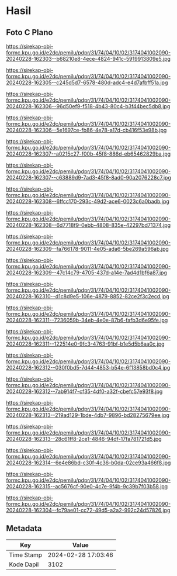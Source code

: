 # Hasil

## Foto C Plano

https://sirekap-obj-formc.kpu.go.id/e2dc/pemilu/pdpr/31/74/04/10/02/3174041002090-20240228-162303--b68210e8-4ece-4824-941c-5919913809e5.jpg

https://sirekap-obj-formc.kpu.go.id/e2dc/pemilu/pdpr/31/74/04/10/02/3174041002090-20240228-162305--c245d5d7-6578-480d-adc4-e4d7afbff51a.jpg

https://sirekap-obj-formc.kpu.go.id/e2dc/pemilu/pdpr/31/74/04/10/02/3174041002090-20240228-162306--96d50ef9-f518-4b43-80c4-b3f44bec5db8.jpg

https://sirekap-obj-formc.kpu.go.id/e2dc/pemilu/pdpr/31/74/04/10/02/3174041002090-20240228-162306--5e1697ce-fb86-4e78-a17d-cb416f53e98b.jpg

https://sirekap-obj-formc.kpu.go.id/e2dc/pemilu/pdpr/31/74/04/10/02/3174041002090-20240228-162307--a0215c27-f00b-45f8-886d-eb65462829ba.jpg

https://sirekap-obj-formc.kpu.go.id/e2dc/pemilu/pdpr/31/74/04/10/02/3174041002090-20240228-162307--c63889d9-7ad3-45f8-8ad0-90a2076228c7.jpg

https://sirekap-obj-formc.kpu.go.id/e2dc/pemilu/pdpr/31/74/04/10/02/3174041002090-20240228-162308--6ffcc170-293c-49d2-ace6-0023c6a0badb.jpg

https://sirekap-obj-formc.kpu.go.id/e2dc/pemilu/pdpr/31/74/04/10/02/3174041002090-20240228-162308--6d7718f9-0ebb-4808-835e-42297bd71374.jpg

https://sirekap-obj-formc.kpu.go.id/e2dc/pemilu/pdpr/31/74/04/10/02/3174041002090-20240228-162309--fa766178-9011-4e05-ada6-5be269a596ab.jpg

https://sirekap-obj-formc.kpu.go.id/e2dc/pemilu/pdpr/31/74/04/10/02/3174041002090-20240228-162309--47c14c79-4705-437d-a14e-7ad4d1bf6a87.jpg

https://sirekap-obj-formc.kpu.go.id/e2dc/pemilu/pdpr/31/74/04/10/02/3174041002090-20240228-162310--d1c8d9e5-106e-4879-8852-82ce2f3c2ecd.jpg

https://sirekap-obj-formc.kpu.go.id/e2dc/pemilu/pdpr/31/74/04/10/02/3174041002090-20240228-162311--7236059b-34eb-4e0e-87b6-fafb3d6e95fe.jpg

https://sirekap-obj-formc.kpu.go.id/e2dc/pemilu/pdpr/31/74/04/10/02/3174041002090-20240228-162311--122514e0-9fc3-4763-91bf-b1e5d5b6aa0c.jpg

https://sirekap-obj-formc.kpu.go.id/e2dc/pemilu/pdpr/31/74/04/10/02/3174041002090-20240228-162312--030f0bd5-7d44-4853-b54e-6f13858bd0c4.jpg

https://sirekap-obj-formc.kpu.go.id/e2dc/pemilu/pdpr/31/74/04/10/02/3174041002090-20240228-162312--7ab914f7-cf35-4df0-a32f-cbefc57e93f8.jpg

https://sirekap-obj-formc.kpu.go.id/e2dc/pemilu/pdpr/31/74/04/10/02/3174041002090-20240228-162313--219ad129-1bde-4db7-9896-bd28275679ee.jpg

https://sirekap-obj-formc.kpu.go.id/e2dc/pemilu/pdpr/31/74/04/10/02/3174041002090-20240228-162313--28c61ff8-2ce1-4846-94df-17fa781721d5.jpg

https://sirekap-obj-formc.kpu.go.id/e2dc/pemilu/pdpr/31/74/04/10/02/3174041002090-20240228-162314--6e4e86bd-c30f-4c36-b0da-02ce93a466f8.jpg

https://sirekap-obj-formc.kpu.go.id/e2dc/pemilu/pdpr/31/74/04/10/02/3174041002090-20240228-162315--ac5676cf-90e0-4c7e-9f4b-9c39b7f03b58.jpg

https://sirekap-obj-formc.kpu.go.id/e2dc/pemilu/pdpr/31/74/04/10/02/3174041002090-20240228-162304--fc79ae01-cc72-49d5-a2a2-992c24d57826.jpg


## Metadata

| Key        | Value               |
| ---------- | ------------------- |
| Time Stamp | 2024-02-28 17:03:46 |
| Kode Dapil | 3102                |



